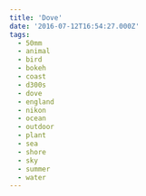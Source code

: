 ```yaml
---
title: 'Dove'
date: '2016-07-12T16:54:27.000Z'
tags:
  - 50mm
  - animal
  - bird
  - bokeh
  - coast
  - d300s
  - dove
  - england
  - nikon
  - ocean
  - outdoor
  - plant
  - sea
  - shore
  - sky
  - summer
  - water
---
```

